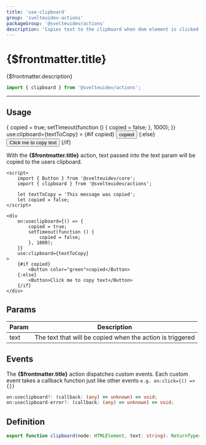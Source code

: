```yaml
---
title: 'use-clipboard'
group: 'svelteuidev-actions'
packageGroup: '@svelteuidev/actions'
description: 'Copies text to the clipboard when dom element is clicked'
---
```


<script lang='ts'>
    import { Button } from '@svelteuidev/core';
	import { clipboard } from '@svelteuidev/actions';
    import Preview from '$lib/components/DocsHelpers/Preview.svelte'

	let textToCopy = 'This message was copied';
	let copied = false;
</script>

# {$frontmatter.title}

{$frontmatter.description}

```ts
import { clipboard } from '@svelteuidev/actions';
```

<hr>
<!-- Top Section -->

## Usage

<Preview>
    <div
        on:useclipboard={() => {
            copied = true;
            setTimeout(function () {
                copied = false;
            }, 1000);
        }}
        use:clipboard={textToCopy}
    >
        {#if copied}
            <Button color="green">copied</Button>
        {:else}
            <Button>Click me to copy text</Button>
        {/if}
    </div>
</Preview>

With the **{$frontmatter.title}** action, text passed into the text param will be copied to the users clipboard.

```svelte|copy|lineNumbers
<script>
	import { Button } from '@svelteuidev/core';
	import { clipboard } from '@svelteuidev/actions';

	let textToCopy = 'This message was copied';
	let copied = false;
</script>

<div
    on:useclipboard={() => {
        copied = true;
        setTimeout(function () {
            copied = false;
        }, 1000);
    }}
    use:clipboard={textToCopy}
>
    {#if copied}
        <Button color="green">copied</Button>
    {:else}
        <Button>Click me to copy text</Button>
    {/if}
</div>
```

## Params

| Param | Description                                               |
| ----- | --------------------------------------------------------- |
| text  | The text that will be copied when the action is triggered |

## Events

The **{$frontmatter.title}** action dispatches custom events. Each custom event takes a callback function just like other events `e.g. on:click={() => {}}`

```ts
on:useclipboard?: (callback: (any) => unknown) => void;
on:useclipboard-error?: (callback: (any) => unknown) => void;
```

## Definition

```ts
export function clipboard(node: HTMLElement, text: string): ReturnType<Action>;
```
